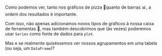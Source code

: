 Como podemos ver, tanto nos gráficos de pizza 🍕quanto de barras 📊, a ordem dos resultados é importante.
 
Com isso, não apenas adicionamos novos tipos de gráficos à nossa caixa de ferramentas 🧰, mas também descobrimos que (às vezes) poderemos usar `Series` como fonte de dados para `plot`.

Mas e se realmente quiséssemos ver nossos agrupamentos em uma tabela (ou seja, um `DataFrame`)?

